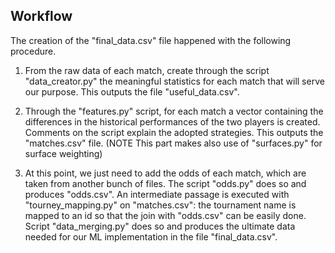 ## Workflow

The creation of the "final_data.csv" file happened with the following procedure.

1) From the raw data of each match, create through the script "data_creator.py" the meaningful statistics for each match that will serve our purpose. 
This outputs the file "useful_data.csv".

2) Through the "features.py" script, for each match a vector containing the differences in the historical performances of the two players is created.
Comments on the script explain the adopted strategies. This outputs the "matches.csv" file.
(NOTE This part makes also use of "surfaces.py" for surface weighting)

3) At this point, we just need to add the odds of each match, which are taken from another bunch of files. The script "odds.py" does so and produces "odds.csv".
An intermediate passage is executed with "tourney_mapping.py" on "matches.csv": the tournament name is mapped to an id so that the join with "odds.csv" can be easily done.
Script "data_merging.py" does so and produces the ultimate data needed for our ML implementation in the file "final_data.csv".
